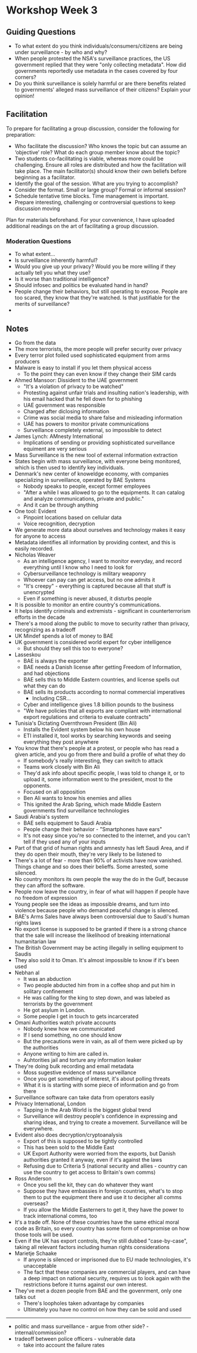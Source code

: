 # Workshop Week 3

## Guiding Questions
- To what extent do you think individuals/consumers/citizens are being under surveillance - by who and why?
- When people protested the NSA's surveillance practices, the US government replied that they were "only collecting metadata". How did governments reportedly use metadata in the cases covered by four corners?
- Do you think surveillance is solely harmful or are there benefits related to governments' alleged mass surveillance of their citizens? Explain your opinion!

## Facilitation
To prepare for facilitating a group discussion, consider the following for preparation:
* Who facilitate the discussion? Who knows the topic but can assume an ‘objective’ role? What do each group member know about the topic?
* Two students co-facilitating is viable, whereas more could be challenging. Ensure all roles are distributed and how the facilitation will take place. The main facilitator(s) should know their own beliefs before beginning as a facilitator.
* Identify the goal of the session. What are you trying to accomplish?
* Consider the format. Small or large group? Formal or informal session?
* Schedule tentative time blocks. Time management is important.
* Prepare interesting, challenging or controversial questions to keep discussion moving

Plan for materials beforehand. For your convenience, I have uploaded additional readings on the art of facilitating a group discussion. 

### Moderation Questions
- To what extent...
- Is surveillance inherently harmful?
- Would you give up your privacy? Would you be more willing if they actually tell you what they use?
- Is it worse than traditional intelligence?
- Should infosec and politics be evaluated hand in hand?
- People change their behaviors, but still operating to expose. People are too scared, they know that they're watched. Is that justifiable for the merits of surveillance?
- 

## Notes
- Go from the data 
- The more terrorists, the more people will prefer security over privacy
- Every terror plot foiled used sophisticated equipment from arms producers
- Malware is easy to install if you let them physical access 
  - To the point they can even know if they change their SIM cards 
- Ahmed Mansoor: Dissident to the UAE government
  - "It's a violation of privacy to be watched"
  - Protesting against unfair trials and insulting nation's leadership, with his email hacked that he fell down for to phishing
  - UAE government was responsible
  - Charged after diclosing information
  - Crime was social media to share false and misleading information
  - UAE has powers to monitor private communications
  - Surveillance completely external, so impossible to detect
- James Lynch: AMnesty International
  - Implications of sending or providing sophisticated surveillance equiment are very serious
- Mass Surveillance is the new tool of external information extraction
- States begin with mass surveillance, with everyone being monitored, which is then used to identify key individuals.
- Denmark's new center of knoweldge economy, with companies specializing in surveillance, operated by BAE Systems
  - Nobody speaks to people, except former employees
  - "After a while I was allowed to go to the equipments. It can catalog and analyze communications, private and public."
  - And it can be through anything
- One tool: Evident 
  - Pinpoint locations based on cellular data
  - Voice recognition, decryption
- We generate more data about ourselves and technology makes it easy for anyone to access
- Metadata identifies all information by providing context, and this is easily recorded.
- Nicholas Weaver
  - As an intelligence agency, I want to monitor everyday, and record everything until I know who I need to look for
  - Cybersurveillance technology is military weaponry
  - Whoever can pay can get access, but no one admits it
  - "It's creepy" - everything is captured because all that stuff is unencrypted
  - Even if something is never abused, it disturbs people
- It is possible to monitor an entire country's communications.
- It helps identify criminals and extremists - significant in counterterrorism efforts in the decade
- There's a mood along the public to move to security rather than privacy, recognizing as a tradeoff
- UK Mindef spends a lot of money to BAE
- UK government is considered world expert for cyber intelligence
  - But should they sell this too to everyone?
- Lasseskou
  - BAE is always the exporter 
  - BAE needs a Danish license after getting Freedom of Information, and had objections
  - BAE sells this to Middle Eastern countries, and license spells out what they can do
  - BAE sells its products according to normal commercial imperatives
    - Including CSR...
  - Cyber and intelligence gives 1.8 billion pounds to the business
  - "We have policies that all exports are compliant with international export regulations and criteria to evaluate contracts"
- Tunisia's Dictating Overnthrown President (Bin Ali)
  - Installs the Evident system below his own house
  - ETI installed it, tool works by searching keywords and seeing everything they post anywhere
- You know that there's people at a protest, or people who has read a given article, and you go from there and build a profile of what they do
  - If somebody's really interesting, they can switch to attack
  - Teams work closely with Bin Ali
  - They'd ask info about specific people, I was told to change it, or to upload it, some information went to the president, most to the opponents.
  - Focused on all opposition
  - Ben Ali wants to know his enemies and allies
  - This ignited the Arab Spring, which made Middle Eastern governments find surveillance technologies
- Saudi Arabia's system
  - BAE sells equipment to Saudi Arabia
  - People change their behavior - "Smartphones have ears"
  - It's not easy since you're so connected to the internet, and you can't tell if they used any of your inputs
- Part of that grid of human rights and amnesty has left Saudi Area, and if they do open their mouth, they're very likely to be listened to
- There's a lot of fear - more than 90% of activists have now vanished. Things change and so does their belieffs. Some arrested, some silenced.
- No country monitors its own people the way the do in the Gulf, because they can afford the software.
- People now leave the country, in fear of what will happen if people have no freedom of expression
- Young people see the ideas as impossible dreams, and turn into violence because people who demand peaceful change is silenced.
- BAE's Arms Sales have always been controversial due to Saudi's human rights laws
- No export license is supposed to be granted if there is a strong chance that the sale will increase the likelihood of breaking international humanitarian law
- The British Government may be acting illegally in selling equipment to Saudis
- They also sold it to Oman. It's almost impossible to know if it's been used
- Nebhan al 
  - It was an abduction
  - Two people abducted him from in a coffee shop and put him in solitary confinement
  - He was calling for the king to step down, and was labeled as terrorists by the government
  - He got asylum in London.
  - Some people I get in touch to gets incarcerated
- Omani Authorities watch private accounts
  - Nobody knew how we communicated
  - If I send something, no one should know
  - But the precautions were in vain, as all of them were picked up by the authorities
  - Anyone writing to him are called in.
  - Auhtorities jail and torture any information leaker
- They're doing bulk recording and email metadata
  - Moss sugestive evidence of mass surveillance
  - Once you get something of interest, it's about polling threats 
  - What it is is starting with some piece of information and go from there
- Surveillance software can take data from operators easily
- Privacy International, London
  - Tapping in the Arab World is the biggest global trend
  - Surveillance will destroy people's confidence in expressing and sharing ideas, and trying to create a movement. Surveillance will be everywhere.
- Evident also does decryption/cryptoanalysis
  - Export of this is supposed to be tightly controlled
  - This has been sold to the Middle East
  - UK Export Authority were worried from the exports, but Danish authorities granted it anyway, even if it's against the laws
  - Refusing due to Criteria 5 (national security and allies - country can use the country to get access to Britain's own comms)
- Ross Anderson
  - Once you sell the kit, they can do whatever they want
  - Suppose they have embassies in foreign countries, what's to stop them to put the equipment there and use it to decipher all comms overseas?
  - If you allow the Middle Easterners to get it, they have the power to track international comms, too
- It's a trade off. None of these countries have the same ethical moral code as Britain, so every country has some form of compromise on how those tools will be used.
- Even if the UK has export controls, they're still dubbed "case-by-case", taking all relevant factors including human rights considerations
- Marietje Schaake
  - If anyone is silenced or imprisoned due to EU made technologies, it's unacceptable
  - The fact that these companies are commercial players, and can have a deep impact on national security, requires us to look again with the restrictions before it turns against our own interest.
- They've met a dozen people from BAE and the govenrment, only one talks out
  - There's loopholes taken advantage by companies
  - Ultimately you have no control on how they can be sold and used

-----

- politic and mass surveillance - argue from other side? - internal/commission?
- tradeoff between police officers - vulnerable data 
  - take into account the failure rates
  







